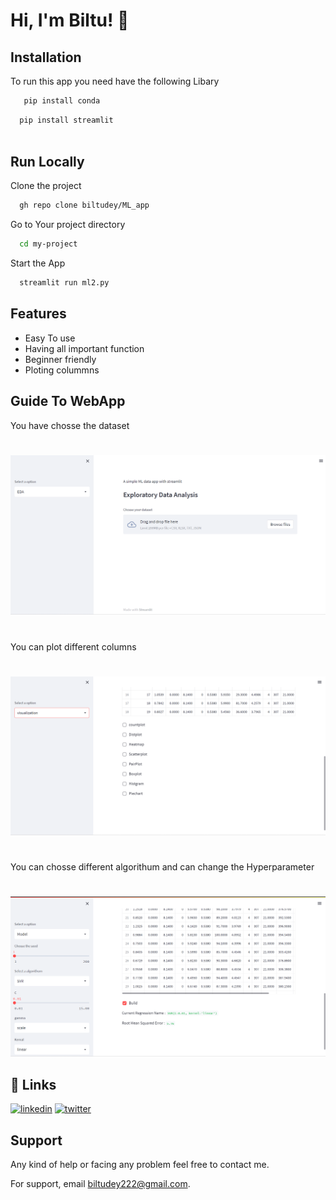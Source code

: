 
# Hi, I'm Biltu! 👋


## Installation

To run this app you need have the following Libary
```bash
   pip install conda
```

```bash
  pip install streamlit
 
```
    
## Run Locally

Clone the project

```bash
  gh repo clone biltudey/ML_app
```

Go to Your  project directory

```bash
  cd my-project
```

Start the App

```bash
  streamlit run ml2.py
```


## Features

- Easy To use
- Having all important function
- Beginner friendly
- Ploting colummns


## Guide To WebApp
You have chosse the dataset
# 
![App Screenshot](https://raw.githubusercontent.com/biltudey/ML_app/main/screenshots/Screenshot.png)
# 
You can plot different columns
# 
![App Screenshot](https://raw.githubusercontent.com/biltudey/ML_app/main/screenshots/Screenshot%202.png)
#
You can chosse different algorithum and can change the Hyperparameter

# 
   
![App Screenshot](https://raw.githubusercontent.com/biltudey/ML_app/main/screenshots/Screenshot3.png)



## 🔗 Links

[![linkedin](https://img.shields.io/badge/linkedin-0A66C2?style=for-the-badge&logo=linkedin&logoColor=white)](https://www.linkedin.com/in/BiltuDey/)
[![twitter](https://img.shields.io/badge/twitter-1DA1F2?style=for-the-badge&logo=twitter&logoColor=white)](https://twitter.com/CallmeBiltu)



## Support
Any kind of help or facing any problem feel free to contact me.

For support, email biltudey222@gmail.com.

